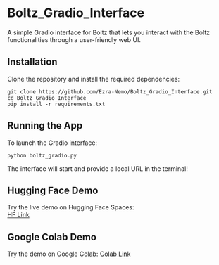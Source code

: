 # Boltz_Gradio_Interface
A simple Gradio interface for Boltz that lets you interact with the Boltz functionalities through a user-friendly web UI.

## Installation

Clone the repository and install the required dependencies:

    git clone https://github.com/Ezra-Nemo/Boltz_Gradio_Interface.git
    cd Boltz_Gradio_Interface
    pip install -r requirements.txt

## Running the App

To launch the Gradio interface:

    python boltz_gradio.py

The interface will start and provide a local URL in the terminal!

## Hugging Face Demo

Try the live demo on Hugging Face Spaces:  
[HF Link](https://huggingface.co/spaces/Cpt-Nemo/Boltz_Interface)

## Google Colab Demo

Try the demo on Google Colab:
[Colab Link](https://colab.research.google.com/github/Ezra-Nemo/Boltz_Gradio_Interface/blob/main/Boltz_Interface_Colab.ipynb?hl=zh-tw)